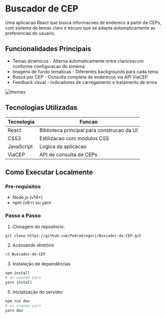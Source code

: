 # Buscador de CEP
Uma aplicacao React que busca informacoes de endereco a partir de CEPs, com sistema de temas claro e escuro que se adapta automaticamente as preferencias do usuario.

## Funcionalidades Principais

- Temas dinamicos - Alterna automaticamente entre claro/escuro conforme configuracao do sistema
- Imagens de fundo tematicas - Diferentes backgrounds para cada tema
- Busca por CEP - Consulta completa de enderecos via API ViaCEP
- Feedback visual - Indicadores de carregamento e tratamento de erros
  
![themes](https://github.com/user-attachments/assets/61b3c371-809c-4523-a2d1-270ad32ac3ed)

## Tecnologias Utilizadas

| Tecnologia | Funcao |
|------------|--------|
| React | Biblioteca principal para construcao da UI |
| CSS3 | Estilizacao com modulos CSS |
| JavaScript | Logica da aplicacao |
| ViaCEP | API de consulta de CEPs |

## Como Executar Localmente

### Pre-requisitos

- Node.js (v14+)
- npm (v6+) ou yarn

### Passo a Passo

1. Clonagem do repositorio:
```bash
git clone https://github.com/PedroGregori/Buscador-de-CEP.git
```
2. Acessando diretório
```bash
cd Buscador-de-CEP
```
3. Instalação de dependências
```bash
npm install
# ou usando yarn
yarn install
```
5. Inicialização do servidor
```bash
npm run dev
# ou usando yarn
yarn dev
```
